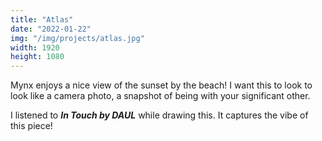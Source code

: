 ```yaml
---
title: "Atlas"
date: "2022-01-22"
img: "/img/projects/atlas.jpg"
width: 1920
height: 1080
---
```


Mynx enjoys a nice view of the sunset by the beach! I want this to look to look like a camera photo, a snapshot of being with your significant other.

I listened to **_In Touch by DAUL_** while drawing this. It captures the vibe of this piece!
